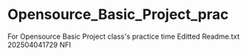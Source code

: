 # Opensource_Basic_Project_prac
For Opensource Basic Project class's practice time
Editted Readme.txt 202504041729
NFI
